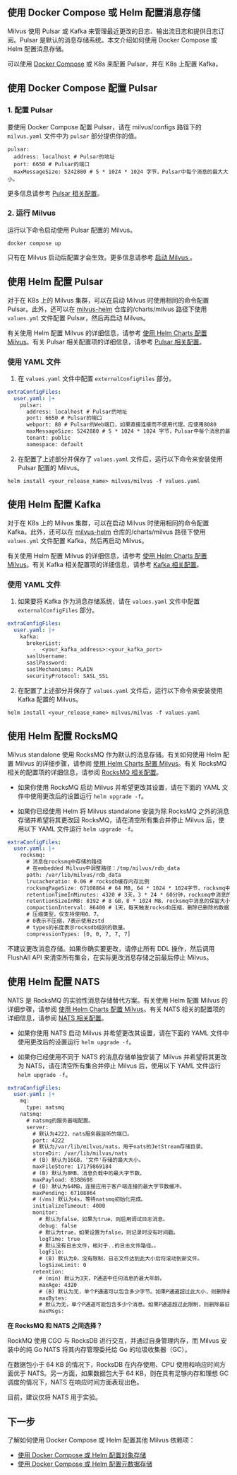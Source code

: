 

## 使用 Docker Compose 或 Helm 配置消息存储

Milvus 使用 Pulsar 或 Kafka 来管理最近更改的日志、输出流日志和提供日志订阅。Pulsar 是默认的消息存储系统。本文介绍如何使用 Docker Compose 或 Helm 配置消息存储。

可以使用 [Docker Compose](https://docs.docker.com/get-started/overview/) 或 K8s 来配置 Pulsar，并在 K8s 上配置 Kafka。

## 使用 Docker Compose 配置 Pulsar

### 1. 配置 Pulsar

要使用 Docker Compose 配置 Pulsar，请在 milvus/configs 路径下的 `milvus.yaml` 文件中为 `pulsar` 部分提供你的值。

```
pulsar:
  address: localhost # Pulsar的地址
  port: 6650 # Pulsar的端口
  maxMessageSize: 5242880 # 5 * 1024 * 1024 字节，Pulsar中每个消息的最大大小。
```

更多信息请参考 [Pulsar 相关配置](/reference/sys_config/configure_pulsar.md)。

### 2. 运行 Milvus

运行以下命令启动使用 Pulsar 配置的 Milvus。

```
docker compose up
```

<div class="alert note"> 只有在 Milvus 启动后配置才会生效。更多信息请参考 <a href=https://milvus.io/docs/install_standalone-docker.md#Start-Milvus> 启动 Milvus </a>。</div>

## 使用 Helm 配置 Pulsar

对于在 K8s 上的 Milvus 集群，可以在启动 Milvus 时使用相同的命令配置 Pulsar。此外，还可以在 [milvus-helm](https://github.com/milvus-io/milvus-helm) 仓库的/charts/milvus 路径下使用 `values.yml` 文件配置 Pulsar，然后再启动 Milvus。

有关使用 Helm 配置 Milvus 的详细信息，请参考 [使用 Helm Charts 配置 Milvus](/adminGuide/configure-helm.md)。有关 Pulsar 相关配置项的详细信息，请参考 [Pulsar 相关配置](/reference/sys_config/configure_pulsar.md)。

### 使用 YAML 文件

1. 在 `values.yaml` 文件中配置 `externalConfigFiles` 部分。

```yaml
extraConfigFiles:
  user.yaml: |+
    pulsar:
      address: localhost # Pulsar的地址
      port: 6650 # Pulsar的端口
      webport: 80 # Pulsar的Web端口，如果直接连接而不使用代理，应使用8080
      maxMessageSize: 5242880 # 5 * 1024 * 1024 字节，Pulsar中每个消息的最大大小。
      tenant: public
      namespace: default    
```

2. 在配置了上述部分并保存了 `values.yaml` 文件后，运行以下命令来安装使用 Pulsar 配置的 Milvus。

```shell
helm install <your_release_name> milvus/milvus -f values.yaml
```

## 使用 Helm 配置 Kafka

对于在 K8s 上的 Milvus 集群，可以在启动 Milvus 时使用相同的命令配置 Kafka。此外，还可以在 [milvus-helm](https://github.com/milvus-io/milvus-helm) 仓库的/charts/milvus 路径下使用 `values.yml` 文件配置 Kafka，然后再启动 Milvus。

有关使用 Helm 配置 Milvus 的详细信息，请参考 [使用 Helm Charts 配置 Milvus](/adminGuide/configure-helm.md)。有关 Kafka 相关配置项的详细信息，请参考 [Kafka 相关配置](/reference/sys_config/configure_kafka.md)。

### 使用 YAML 文件

1. 如果要将 Kafka 作为消息存储系统，请在 `values.yaml` 文件中配置 `externalConfigFiles` 部分。

```yaml
extraConfigFiles:
  user.yaml: |+
    kafka:
      brokerList:
        -  <your_kafka_address>:<your_kafka_port>
      saslUsername:
      saslPassword:
      saslMechanisms: PLAIN
      securityProtocol: SASL_SSL    
```

2. 在配置了上述部分并保存了 `values.yaml` 文件后，运行以下命令来安装使用 Kafka 配置的 Milvus。

```shell
helm install <your_release_name> milvus/milvus -f values.yaml
```

## 使用 Helm 配置 RocksMQ



Milvus standalone 使用 RocksMQ 作为默认的消息存储。有关如何使用 Helm 配置 Milvus 的详细步骤，请参阅 [使用 Helm Charts 配置 Milvus](/adminGuide/configure-helm.md)。有关 RocksMQ 相关的配置项的详细信息，请参阅 [RocksMQ 相关配置](/reference/sys_config/configure_rocksmq.md)。

- 如果你使用 RocksMQ 启动 Milvus 并希望更改其设置，请在下面的 YAML 文件中使用更改后的设置运行 `helm upgrade -f`。

- 如果你已经使用 Helm 将 Milvus standalone 安装为除 RocksMQ 之外的消息存储并希望将其更改回 RocksMQ，请在清空所有集合并停止 Milvus 后，使用以下 YAML 文件运行 `helm upgrade -f`。

```yaml
extraConfigFiles:
  user.yaml: |+
    rocksmq:
      # 消息在rocksmq中存储的路径
      # 在embedded Milvus中调整路径：/tmp/milvus/rdb_data
      path: /var/lib/milvus/rdb_data
      lrucacheratio: 0.06 # rocksdb缓存内存比例
      rocksmqPageSize: 67108864 # 64 MB, 64 * 1024 * 1024字节，rocksmq中每个消息页的大小
      retentionTimeInMinutes: 4320 # 3天，3 * 24 * 60分钟，rocksmq中消息的保留时间。
      retentionSizeInMB: 8192 # 8 GB，8 * 1024 MB，rocksmq中消息的保留大小。
      compactionInterval: 86400 # 1天，每天触发rocksdb压缩，删除已删除的数据
      # 压缩类型，仅支持使用0、7。
      # 0表示不压缩，7表示使用zstd
      # types的长度表示rocksdb级别的数量。
      compressionTypes: [0, 0, 7, 7, 7]    
```

<div class="alert warning">

不建议更改消息存储。如果你确实要更改，请停止所有 DDL 操作，然后调用 FlushAll API 来清空所有集合，在实际更改消息存储之前最后停止 Milvus。

</div>

## 使用 Helm 配置 NATS

NATS 是 RocksMQ 的实验性消息存储替代方案。有关使用 Helm 配置 Milvus 的详细步骤，请参阅 [使用 Helm Charts 配置 Milvus](/adminGuide/configure-helm.md)。有关 NATS 相关的配置项的详细信息，请参阅 [NATS 相关配置](/reference/sys_config/configure_nats.md)。

- 如果你使用 NATS 启动 Milvus 并希望更改其设置，请在下面的 YAML 文件中使用更改后的设置运行 `helm upgrade -f`。

- 如果你已经使用不同于 NATS 的消息存储单独安装了 Milvus 并希望将其更改为 NATS，请在清空所有集合并停止 Milvus 后，使用以下 YAML 文件运行 `helm upgrade -f`。

```yaml
extraConfigFiles:
  user.yaml: |+
    mq:
      type: natsmq
    natsmq:
      # natsmq的服务器端配置。
      server: 
        # 默认为4222，nats服务器监听的端口。
        port: 4222 
        # 默认为/var/lib/milvus/nats，用于nats的JetStream存储目录。
        storeDir: /var/lib/milvus/nats 
        # (B) 默认为16GB，'文件'存储的最大大小。
        maxFileStore: 17179869184 
        # (B) 默认为8MB，消息负载中的最大字节数。
        maxPayload: 8388608 
        # (B) 默认为64MB，连接应用于客户端连接的最大字节数缓冲。
        maxPending: 67108864 
        # (√ms) 默认为4s，等待natsmq初始化完成。
        initializeTimeout: 4000 
        monitor:
          # 默认为false，如果为true，则启用调试日志消息。
          debug: false 
          # 默认为true，如果设置为false，则记录时没有时间戳。
          logTime: true 
          # 默认没有日志文件，相对于..的日志文件路径。。
          logFile: 
          # (B) 默认为0，没有限制，日志文件达到此大小后将滚动到新文件。
          logSizeLimit: 0 
        retention:
          # (min) 默认为3天，P通道中任何消息的最大年龄。
          maxAge: 4320 
          # (B) 默认为无，单个P通道可以包含多少字节。如果P通道超过此大小，则删除最旧的消息。
          maxBytes:
          # 默认为无，单个P通道可能包含多少个消息。如果P通道超过此限制，则删除最旧的消息。    
          maxMsgs: 
```

<div class="alert note">

**在 RocksMQ 和 NATS 之间选择？**

RockMQ 使用 CGO 与 RocksDB 进行交互，并通过自身管理内存，而 Milvus 安装中的纯 Go NATS 将其内存管理委托给 Go 的垃圾收集器（GC）。

在数据包小于 64 KB 的情况下，RocksDB 在内存使用、CPU 使用和响应时间方面优于 NATS。另一方面，如果数据包大于 64 KB，则在具有足够内存和理想 GC 调度的情况下，NATS 在响应时间方面表现出色。

目前，建议仅将 NATS 用于实验。

</div>

## 下一步



了解如何使用 Docker Compose 或 Helm 配置其他 Milvus 依赖项：
- [使用 Docker Compose 或 Helm 配置对象存储](/adminGuide/deploy_s3.md)
- [使用 Docker Compose 或 Helm 配置元数据存储](/adminGuide/deploy_etcd.md)

